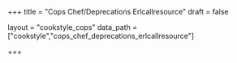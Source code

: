 +++
title = "Cops Chef/Deprecations Erlcallresource"
draft = false

layout = "cookstyle_cops"
data_path = ["cookstyle","cops_chef_deprecations_erlcallresource"]

+++

<!-- The content of this page is automatically generated from the
cops_chef_deprecations_erlcallresource.yml file in github.com/chef/cookstyle/docs-chef-io/data/cookstyle. -->
